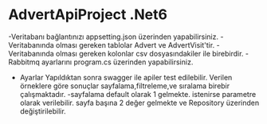 # AdvertApiProject .Net6


-Veritabanı bağlantınızı appsetting.json üzerinden yapabilirsiniz.
-Veritabanında olması gereken tablolar Advert ve AdvertVisit'tir.
-Veritabanında olması gereken kolonlar csv dosyasındakiler ile birebirdir.
-Rabbitmq ayarlarını program.cs üzerinden yapabilirsiniz.
- Ayarlar Yapıldıktan sonra swagger ile apiler test edilebilir. Verilen örneklere göre sonuçlar sayfalama,filtreleme,ve sıralama birebir çalışmaktadır.
-sayfalama default olarak 1 gelmekte. istenirse parametre olarak verilebilir. sayfa başına 2 değer gelmekte ve Repository üzerinden değiştirilebilir.

